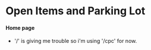 # Open Items and Parking Lot 

#### Home page
- '/' is giving me trouble so i'm using '/cpc' for now.

